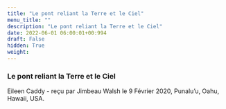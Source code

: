 ```yaml
---
title: "Le pont reliant la Terre et le Ciel"
menu_title: ""
description: "Le pont reliant la Terre et le Ciel"
date: 2022-06-01 06:00:01+00:994
draft: False
hidden: True
weight:
---
```

### Le pont reliant la Terre et le Ciel

Eileen Caddy - reçu par Jimbeau Walsh le 9 Février 2020, Punalu’u, Oahu, Hawaii, USA.



